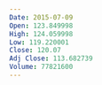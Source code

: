 ```yaml
---
Date: 2015-07-09
Open: 123.849998
High: 124.059998
Low: 119.220001
Close: 120.07
Adj Close: 113.682739
Volume: 77821600
---
```

